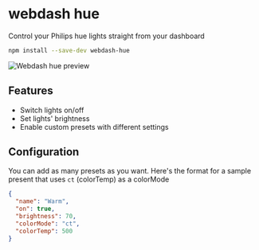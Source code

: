 # webdash hue

Control your Philips hue lights straight from your dashboard

```bash
npm install --save-dev webdash-hue
```

![Webdash hue preview](https://i.imgur.com/yNBDyW2.png)

## Features

- Switch lights on/off
- Set lights' brightness
- Enable custom presets with different settings

## Configuration

You can add as many presets as you want. Here's the format for a sample present that uses `ct` (colorTemp) as a colorMode

```json
{
  "name": "Warm",
  "on": true,
  "brightness": 70,
  "colorMode": "ct",
  "colorTemp": 500
}
```
